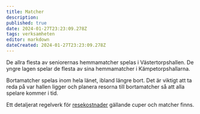 ```yaml
---
title: Matcher
description: 
published: true
date: 2024-01-27T23:23:09.278Z
tags: verksamheten
editor: markdown
dateCreated: 2024-01-27T23:23:09.278Z
---
```


De allra flesta av seniorernas hemmamatcher spelas i Västertorpshallen. De yngre lagen spelar de flesta av sina hemmamatcher i Kämpetorpshallarna.

Bortamatcher spelas inom hela länet, ibland längre bort. Det är viktigt att ta reda på var hallen ligger och planera resorna till bortamatcher så att alla spelare kommer i tid.

Ett detaljerat regelverk för [resekostnader](/resekostnader) gällande cuper och matcher finns.